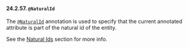 #### 24.2.57. `@NaturalId`

<div class="paragraph">

The [`@NaturalId`](https://docs.jboss.org/hibernate/orm/5.2/javadocs/org/hibernate/annotations/NaturalId.html) annotation is used to specify that the current annotated attribute is part of the natural id of the entity.

</div>
<div class="paragraph">

See the [Natural Ids](#naturalid) section for more info.

</div>
</div>
<div class="sect3">

